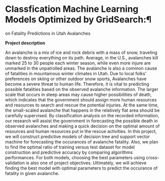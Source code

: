 # Classfication Machine Learning Models Optimized by GridSearch:¶
on Fatality Predictions in Utah Avalanches

**Project description** 

An avalanche is a mix of ice and rock debris with a mass of snow, traveling down to destroy everything on its path. 
Average, in the U.S., avalanches kill marked 25 to 30 people each winter season, while even more injure are unmarked in the unpatrolled areas. 
The avalanche is also a common cause of fatalities in mountainous winter climates in Utah. Due to local folks' preferences on skiing or other outdoor snow sports, Avalanches have become a severe threat to human life. 
Therefore, it is vital to predicting possible fatalities based on the observed avalanche information. The larger scale that occurs in steep areas may cause higher possibilities of death, which indicates that the government should assign more human resources and resources to search and rescue the potential injuries. At the same time, the small-scaled avalanche that happens in the relatively flat area should be carefully supervised. By classification analysis on the recorded information, our research will assist the government in forecasting the possible death in observed avalanches and making a quick decision on the optimal amount of resources and human resources put in the rescue activities. In this project, we will construct predictive models of decision tree and support vector machine for forecasting the occurances of avalanche fatality. Also, we plan to find the optimal ratio of training versus test dataset for model construction and predictive accuracy by comparing algorithms performances. For both models, choosing the best parameters using cross-validation is also one of project objectives. Ultimately, we will achieve finding the best model with optimal parameters to predict the occurance of fatality in given avalanche. 

